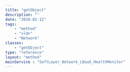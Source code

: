 ```yaml
---
title: "getObject"
description: ""
date: "2018-02-12"
tags:
    - "method"
    - "sldn"
    - "Network"
classes:
    - "getObject"
type: "reference"
layout: "method"
mainService : "SoftLayer_Network_LBaaS_HealthMonitor"
---
```

